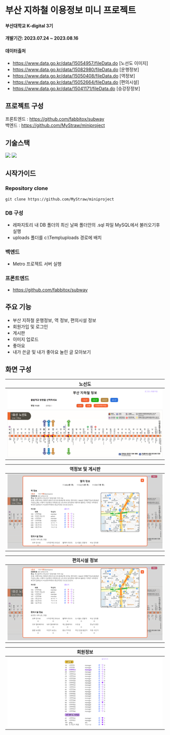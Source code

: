 # 부산 지하철 이용정보 미니 프로젝트
#### 부산대학교 K-digital 3기  
#### 개발기간: 2023.07.24 ~ 2023.08.16
#### 데이터출처  
- https://www.data.go.kr/data/15054957/fileData.do [노선도 이미지]  
- https://www.data.go.kr/data/15082980/fileData.do [운행정보]
- https://www.data.go.kr/data/15050408/fileData.do [역정보]
- https://www.data.go.kr/data/15052664/fileData.do [편의시설]
- https://www.data.go.kr/data/15041171/fileData.do [승강장정보]


## 프로젝트 구성
프론트엔드 : https://github.com/fabbitox/subway  
백엔드 : https://github.com/MyStraw/miniproject

## 기술스택
<img src="https://img.shields.io/badge/springboot-6DB33F?style=for-the-badge&logo=springboot&logoColor=white"> <img src="https://img.shields.io/badge/mysql-4479A1?style=for-the-badge&logo=mysql&logoColor=white">

## 시작가이드
### Repository clone
~~~
git clone https://github.com/MyStraw/miniproject
~~~
### DB 구성
- 레파지토리 내 DB 폴더의 최신 날짜 폴더안의 .sql 파일 MySQL에서 불러오기후 실행
- uploads 폴더를 c:\Temp\uploads 경로에 배치  

### 백엔드
- Metro 프로젝트 서버 실행

### 프론트엔드
- https://github.com/fabbitox/subway  

## 주요 기능
- 부산 지하철 운행정보, 역 정보, 편의시설 정보  
- 회원가입 및 로그인  
- 게시판
- 이미지 업로드  
- 좋아요  
- 내가 쓴글 및 내가 좋아요 눌린 글 모아보기  

## 화면 구성  
| 노선도 |
| ------------ | 
| <img src=img/1.png> |

| 역정보 및 게시판 |
| ------------ | 
| <img src=img/2.png> |

| 편의시설 정보 |
| ------------ | 
| <img src=img/3.png> |

| 회원정보 |
| ------------ | 
| <img src=img/4.png> |
